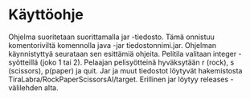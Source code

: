 # Käyttöohje

Ohjelma suoritetaan suorittamalla jar -tiedosto. Tämä onnistuu komentoriviltä komennolla java -jar tiedostonnimi.jar. Ohjelman käynnistyttyä seurataan sen esittämiä ohjeita. Pelitila valitaan integer -syötteillä (joko 1 tai 2). Pelaajan pelisyötteinä hyväksytään r (rock), s (scissors), p(paper) ja quit. Jar ja muut tiedostot löytyvät hakemistosta TiraLabra/RockPaperScissorsAI/target. Erillinen jar löytyy releases -välilehden alta.

